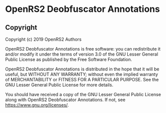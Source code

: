 # OpenRS2 Deobfuscator Annotations

## Copyright

Copyright (c) 2019 OpenRS2 Authors

OpenRS2 Deobfuscator Annotations is free software: you can redistribute it
and/or modify it under the terms of version 3.0 of the GNU Lesser General
Public License as published by the Free Software Foundation.

OpenRS2 Deobfuscator Annotations is distributed in the hope that it will be
useful, but WITHOUT ANY WARRANTY; without even the implied warranty of
MERCHANTABILITY or FITNESS FOR A PARTICULAR PURPOSE. See the GNU Lesser General
Public License for more details.

You should have received a copy of the GNU Lesser General Public License along
with OpenRS2 Deobfuscator Annotations. If not, see
<https://www.gnu.org/licenses/>.
